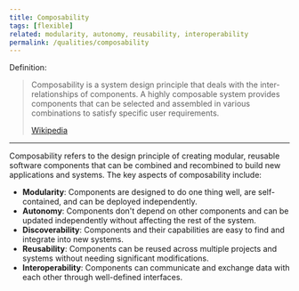 ```yaml
---
title: Composability
tags: [flexible]
related: modularity, autonomy, reusability, interoperability
permalink: /qualities/composability
---
```


Definition:

>Composability is a system design principle that deals with the inter-relationships of components. A highly composable system provides components that can be selected and assembled in various combinations to satisfy specific user requirements. 
>
>[Wikipedia](https://en.wikipedia.org/wiki/Composability)

<hr>

Composability refers to the design principle of creating modular, reusable software components that can be combined and recombined to build new applications and systems. The key aspects of composability include:

* **Modularity**: Components are designed to do one thing well, are self-contained, and can be deployed independently.
* **Autonomy**: Components don't depend on other components and can be updated independently without affecting the rest of the system. 
* **Discoverability**: Components and their capabilities are easy to find and integrate into new systems.
* **Reusability**: Components can be reused across multiple projects and systems without needing significant modifications.
* **Interoperability**: Components can communicate and exchange data with each other through well-defined interfaces.

